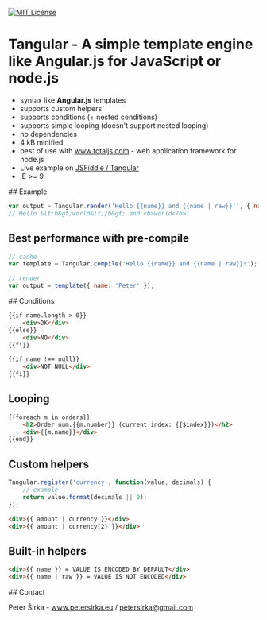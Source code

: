 [![MIT License][license-image]][license-url]
# Tangular - A simple template engine like Angular.js for JavaScript or node.js

- syntax like __Angular.js__ templates
- supports custom helpers
- supports conditions (+ nested conditions)
- supports simple looping (doesn't support nested looping)
- no dependencies
- 4 kB minified
- best of use with www.totaljs.com - web application framework for node.js
- Live example on [JSFiddle / Tangular](http://jsfiddle.net/petersirka/ftfvba65/2/)
- IE >= 9

## Example

```javascript
var output = Tangular.render('Hello {{name}} and {{name | raw}}!', { name: '<b>world</b>' });
// Hello &lt;b&gt;world&lt;/b&gt; and <b>world</b>!
```

## Best performance with pre-compile

```javascript
// cache
var template = Tangular.compile('Hello {{name}} and {{name | raw}}!');

// render
var output = template({ name: 'Peter' });
```

## Conditions

```html
{{if name.length > 0}}
    <div>OK</div>
{{else}}
    <div>NO</div>
{{fi}}
```

```html
{{if name !== null}}
    <div>NOT NULL</div>
{{fi}}
```

## Looping

```html
{{foreach m in orders}}
    <h2>Order num.{{m.number}} (current index: {{$index}})</h2>
    <div>{{m.name}}</div>
{{end}}
```

## Custom helpers

```javascript
Tangular.register('currency', function(value, decimals) {
    // example
    return value.format(decimals || 0);
});
```

```html
<div>{{ amount | currency }}</div>
<div>{{ amount | currency(2) }}</div>
```

## Built-in helpers

```html
<div>{{ name }} = VALUE IS ENCODED BY DEFAULT</div>
<div>{{ name | raw }} = VALUE IS NOT ENCODED</div>
```

## Contact

Peter Širka - www.petersirka.eu / <petersirka@gmail.com>

[license-image]: http://img.shields.io/badge/license-MIT-blue.svg?style=flat
[license-url]: license.txt